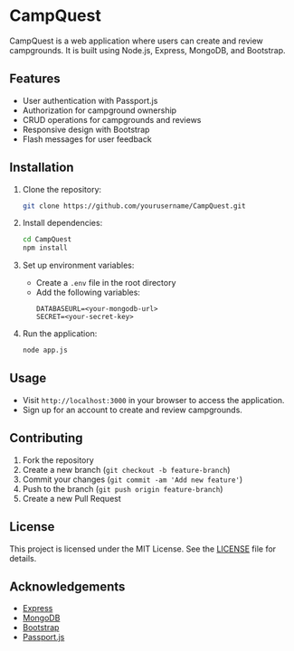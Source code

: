 # CampQuest
CampQuest is a web application where users can create and review campgrounds. It is built using Node.js, Express, MongoDB, and Bootstrap.

## Features

- User authentication with Passport.js
- Authorization for campground ownership
- CRUD operations for campgrounds and reviews
- Responsive design with Bootstrap
- Flash messages for user feedback

## Installation

1. Clone the repository:
    ```bash
    git clone https://github.com/yourusername/CampQuest.git
    ```
2. Install dependencies:
    ```bash
    cd CampQuest
    npm install
    ```
3. Set up environment variables:
    - Create a `.env` file in the root directory
    - Add the following variables:
        ```
        DATABASEURL=<your-mongodb-url>
        SECRET=<your-secret-key>
        ```

4. Run the application:
    ```bash
    node app.js
    ```

## Usage

- Visit `http://localhost:3000` in your browser to access the application.
- Sign up for an account to create and review campgrounds.

## Contributing

1. Fork the repository
2. Create a new branch (`git checkout -b feature-branch`)
3. Commit your changes (`git commit -am 'Add new feature'`)
4. Push to the branch (`git push origin feature-branch`)
5. Create a new Pull Request

## License

This project is licensed under the MIT License. See the [LICENSE](LICENSE) file for details.

## Acknowledgements

- [Express](https://expressjs.com/)
- [MongoDB](https://www.mongodb.com/)
- [Bootstrap](https://getbootstrap.com/)
- [Passport.js](http://www.passportjs.org/)


